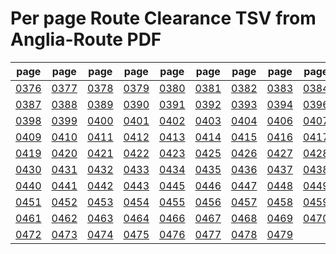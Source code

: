 # Per page Route Clearance TSV from Anglia-Route PDF

|page|page|page|page|page|page|page|page|page|page|
|----|----|----|----|----|----|----|----|----|----|
|[0376](tsv/pg_0376.tsv)|[0377](tsv/pg_0377.tsv)|[0378](tsv/pg_0378.tsv)|[0379](tsv/pg_0379.tsv)|[0380](tsv/pg_0380.tsv)|[0381](tsv/pg_0381.tsv)|[0382](tsv/pg_0382.tsv)|[0383](tsv/pg_0383.tsv)|[0384](tsv/pg_0384.tsv)|[0386](tsv/pg_0386.tsv)|
|[0387](tsv/pg_0387.tsv)|[0388](tsv/pg_0388.tsv)|[0389](tsv/pg_0389.tsv)|[0390](tsv/pg_0390.tsv)|[0391](tsv/pg_0391.tsv)|[0392](tsv/pg_0392.tsv)|[0393](tsv/pg_0393.tsv)|[0394](tsv/pg_0394.tsv)|[0396](tsv/pg_0396.tsv)|[0397](tsv/pg_0397.tsv)|
|[0398](tsv/pg_0398.tsv)|[0399](tsv/pg_0399.tsv)|[0400](tsv/pg_0400.tsv)|[0401](tsv/pg_0401.tsv)|[0402](tsv/pg_0402.tsv)|[0403](tsv/pg_0403.tsv)|[0404](tsv/pg_0404.tsv)|[0406](tsv/pg_0406.tsv)|[0407](tsv/pg_0407.tsv)|[0408](tsv/pg_0408.tsv)|
|[0409](tsv/pg_0409.tsv)|[0410](tsv/pg_0410.tsv)|[0411](tsv/pg_0411.tsv)|[0412](tsv/pg_0412.tsv)|[0413](tsv/pg_0413.tsv)|[0414](tsv/pg_0414.tsv)|[0415](tsv/pg_0415.tsv)|[0416](tsv/pg_0416.tsv)|[0417](tsv/pg_0417.tsv)|[0418](tsv/pg_0418.tsv)|
|[0419](tsv/pg_0419.tsv)|[0420](tsv/pg_0420.tsv)|[0421](tsv/pg_0421.tsv)|[0422](tsv/pg_0422.tsv)|[0423](tsv/pg_0423.tsv)|[0425](tsv/pg_0425.tsv)|[0426](tsv/pg_0426.tsv)|[0427](tsv/pg_0427.tsv)|[0428](tsv/pg_0428.tsv)|[0429](tsv/pg_0429.tsv)|
|[0430](tsv/pg_0430.tsv)|[0431](tsv/pg_0431.tsv)|[0432](tsv/pg_0432.tsv)|[0433](tsv/pg_0433.tsv)|[0434](tsv/pg_0434.tsv)|[0435](tsv/pg_0435.tsv)|[0436](tsv/pg_0436.tsv)|[0437](tsv/pg_0437.tsv)|[0438](tsv/pg_0438.tsv)|[0439](tsv/pg_0439.tsv)|
|[0440](tsv/pg_0440.tsv)|[0441](tsv/pg_0441.tsv)|[0442](tsv/pg_0442.tsv)|[0443](tsv/pg_0443.tsv)|[0445](tsv/pg_0445.tsv)|[0446](tsv/pg_0446.tsv)|[0447](tsv/pg_0447.tsv)|[0448](tsv/pg_0448.tsv)|[0449](tsv/pg_0449.tsv)|[0450](tsv/pg_0450.tsv)|
|[0451](tsv/pg_0451.tsv)|[0452](tsv/pg_0452.tsv)|[0453](tsv/pg_0453.tsv)|[0454](tsv/pg_0454.tsv)|[0455](tsv/pg_0455.tsv)|[0456](tsv/pg_0456.tsv)|[0457](tsv/pg_0457.tsv)|[0458](tsv/pg_0458.tsv)|[0459](tsv/pg_0459.tsv)|[0460](tsv/pg_0460.tsv)|
|[0461](tsv/pg_0461.tsv)|[0462](tsv/pg_0462.tsv)|[0463](tsv/pg_0463.tsv)|[0464](tsv/pg_0464.tsv)|[0466](tsv/pg_0466.tsv)|[0467](tsv/pg_0467.tsv)|[0468](tsv/pg_0468.tsv)|[0469](tsv/pg_0469.tsv)|[0470](tsv/pg_0470.tsv)|[0471](tsv/pg_0471.tsv)|
|[0472](tsv/pg_0472.tsv)|[0473](tsv/pg_0473.tsv)|[0474](tsv/pg_0474.tsv)|[0475](tsv/pg_0475.tsv)|[0476](tsv/pg_0476.tsv)|[0477](tsv/pg_0477.tsv)|[0478](tsv/pg_0478.tsv)|[0479](tsv/pg_0479.tsv)|||
